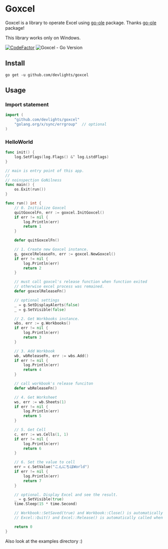 # Goxcel

Goxcel is a library to operate Excel using [go-ole](https://github.com/go-ole/go-ole) package. Thanks [go-ole](https://github.com/go-ole/go-ole) package! 

This library works only on Windows.

[![CodeFactor](https://www.codefactor.io/repository/github/devlights/goxcel/badge)](https://www.codefactor.io/repository/github/devlights/goxcel)
![Goxcel - Go Version](https://img.shields.io/badge/go-1.13-blue.svg)

## Install

```shell script
go get -u github.com/devlights/goxcel
```

## Usage

### Import statement

```go
import (
    "github.com/devlights/goxcel"
    "golang.org/x/sync/errgroup"  // optional
)
```

### HelloWorld

```go
func init() {
	log.SetFlags(log.Flags() &^ log.LstdFlags)
}

// main is entry point of this app.
//
// noinspection GoNilness
func main() {
	os.Exit(run())
}

func run() int {
	// 0. Initialize Goxcel
	quitGoxcelFn, err := goxcel.InitGoxcel()
	if err != nil {
		log.Println(err)
		return 1
	}

	defer quitGoxcelFn()

	// 1. Create new Goxcel instance.
	g, goxcelReleaseFn, err := goxcel.NewGoxcel()
	if err != nil {
		log.Println(err)
		return 2
	}

	// must call goxcel's release function when function exited
	// otherwise excel process was remained.
	defer goxcelReleaseFn()

	// optional settings
	_ = g.SetDisplayAlerts(false)
	_ = g.SetVisible(false)

	// 2. Get Workbooks instance.
	wbs, err := g.Workbooks()
	if err != nil {
		log.Println(err)
		return 3
	}

	// 3. Add Workbook
	wb, wbReleaseFn, err := wbs.Add()
	if err != nil {
		log.Println(err)
		return 4
	}

	// call workbook's release funciton
	defer wbReleaseFn()

	// 4. Get Worksheet
	ws, err := wb.Sheets(1)
	if err != nil {
		log.Println(err)
		return 5
	}

	// 5. Get Cell
	c, err := ws.Cells(1, 1)
	if err != nil {
		log.Println(err)
		return 6
	}

	// 6. Set the value to cell
	err = c.SetValue("こんにちはWorld")
	if err != nil {
		log.Println(err)
		return 7
	}

	// optional. Display Excel and see the result.
	_ = g.SetVisible(true)
	time.Sleep(15 * time.Second)

	// Workbook::SetSaved(true) and Workbook::Close() is automatically called when `defer wbReleaseFn()`.
	// Excel::Quit() and Excel::Release() is automatically called when `defer goxcelReleaseFn()`.

	return 0
}
```

Also look at the examples directory :)

